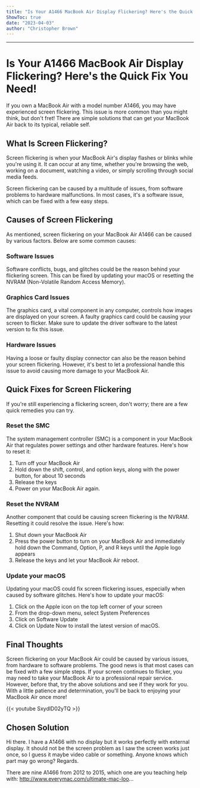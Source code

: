 ```yaml
---
title: "Is Your A1466 MacBook Air Display Flickering? Here's the Quick Fix You Need!"
ShowToc: true 
date: "2023-04-03"
author: "Christopher Brown"
---
```

*****
# Is Your A1466 MacBook Air Display Flickering? Here's the Quick Fix You Need!

If you own a MacBook Air with a model number A1466, you may have experienced screen flickering. This issue is more common than you might think, but don't fret! There are simple solutions that can get your MacBook Air back to its typical, reliable self.

## What Is Screen Flickering?

Screen flickering is when your MacBook Air's display flashes or blinks while you're using it. It can occur at any time, whether you're browsing the web, working on a document, watching a video, or simply scrolling through social media feeds.

Screen flickering can be caused by a multitude of issues, from software problems to hardware malfunctions. In most cases, it's a software issue, which can be fixed with a few easy steps.

## Causes of Screen Flickering

As mentioned, screen flickering on your MacBook Air A1466 can be caused by various factors. Below are some common causes:

### Software Issues

Software conflicts, bugs, and glitches could be the reason behind your flickering screen. This can be fixed by updating your macOS or resetting the NVRAM (Non-Volatile Random Access Memory).

### Graphics Card Issues

The graphics card, a vital component in any computer, controls how images are displayed on your screen. A faulty graphics card could be causing your screen to flicker. Make sure to update the driver software to the latest version to fix this issue.

### Hardware Issues

Having a loose or faulty display connector can also be the reason behind your screen flickering. However, it's best to let a professional handle this issue to avoid causing more damage to your MacBook Air.

## Quick Fixes for Screen Flickering

If you're still experiencing a flickering screen, don't worry; there are a few quick remedies you can try.

### Reset the SMC

The system management controller (SMC) is a component in your MacBook Air that regulates power settings and other hardware features. Here's how to reset it:

1. Turn off your MacBook Air
2. Hold down the shift, control, and option keys, along with the power button, for about 10 seconds
3. Release the keys
4. Power on your MacBook Air again.

### Reset the NVRAM

Another component that could be causing screen flickering is the NVRAM. Resetting it could resolve the issue. Here's how:

1. Shut down your MacBook Air
2. Press the power button to turn on your MacBook Air and immediately hold down the Command, Option, P, and R keys until the Apple logo appears
3. Release the keys and let your MacBook Air reboot.

### Update your macOS

Updating your macOS could fix screen flickering issues, especially when caused by software glitches. Here's how to update your macOS:

1. Click on the Apple icon on the top left corner of your screen
2. From the drop-down menu, select System Preferences
3. Click on Software Update
4. Click on Update Now to install the latest version of macOS.

## Final Thoughts

Screen flickering on your MacBook Air could be caused by various issues, from hardware to software problems. The good news is that most cases can be fixed with a few simple steps. If your screen continues to flicker, you may need to take your MacBook Air to a professional repair service. However, before that, try the above solutions and see if they work for you. With a little patience and determination, you'll be back to enjoying your MacBook Air once more!

{{< youtube SxydlD02yTQ >}} 



## Chosen Solution
 Hi there. I have a A1466 with no display but it works perfectly with external display. It should not be the screen problem as I saw the screen works just once, so I guess it maybe video cable or something.  Anyone knows which part may go wrong?  Regards.

 There are nine A1466 from 2012 to 2015, which one are you teaching help with:
http://www.everymac.com/ultimate-mac-loo...




